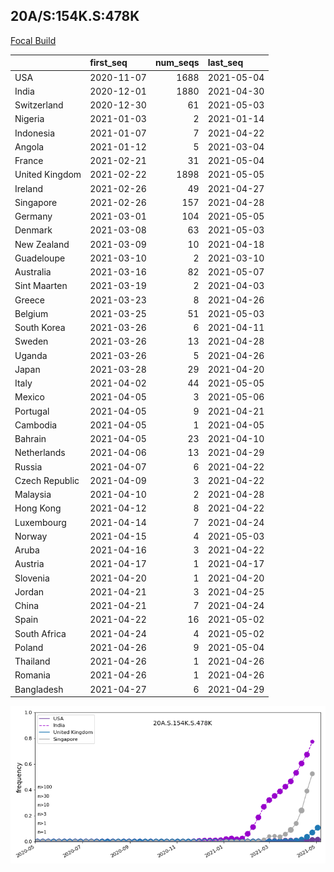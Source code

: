

## 20A/S:154K.S:478K
[Focal Build](https://nextstrain.org/groups/neherlab/ncov/20A.S.154K.S.478K)

|                | first_seq   |   num_seqs | last_seq   |
|:---------------|:------------|-----------:|:-----------|
| USA            | 2020-11-07  |       1688 | 2021-05-04 |
| India          | 2020-12-01  |       1880 | 2021-04-30 |
| Switzerland    | 2020-12-30  |         61 | 2021-05-03 |
| Nigeria        | 2021-01-03  |          2 | 2021-01-14 |
| Indonesia      | 2021-01-07  |          7 | 2021-04-22 |
| Angola         | 2021-01-12  |          5 | 2021-03-04 |
| France         | 2021-02-21  |         31 | 2021-05-04 |
| United Kingdom | 2021-02-22  |       1898 | 2021-05-05 |
| Ireland        | 2021-02-26  |         49 | 2021-04-27 |
| Singapore      | 2021-02-26  |        157 | 2021-04-28 |
| Germany        | 2021-03-01  |        104 | 2021-05-05 |
| Denmark        | 2021-03-08  |         63 | 2021-05-03 |
| New Zealand    | 2021-03-09  |         10 | 2021-04-18 |
| Guadeloupe     | 2021-03-10  |          2 | 2021-03-10 |
| Australia      | 2021-03-16  |         82 | 2021-05-07 |
| Sint Maarten   | 2021-03-19  |          2 | 2021-04-03 |
| Greece         | 2021-03-23  |          8 | 2021-04-26 |
| Belgium        | 2021-03-25  |         51 | 2021-05-03 |
| South Korea    | 2021-03-26  |          6 | 2021-04-11 |
| Sweden         | 2021-03-26  |         13 | 2021-04-28 |
| Uganda         | 2021-03-26  |          5 | 2021-04-26 |
| Japan          | 2021-03-28  |         29 | 2021-04-20 |
| Italy          | 2021-04-02  |         44 | 2021-05-05 |
| Mexico         | 2021-04-05  |          3 | 2021-05-06 |
| Portugal       | 2021-04-05  |          9 | 2021-04-21 |
| Cambodia       | 2021-04-05  |          1 | 2021-04-05 |
| Bahrain        | 2021-04-05  |         23 | 2021-04-10 |
| Netherlands    | 2021-04-06  |         13 | 2021-04-29 |
| Russia         | 2021-04-07  |          6 | 2021-04-22 |
| Czech Republic | 2021-04-09  |          3 | 2021-04-22 |
| Malaysia       | 2021-04-10  |          2 | 2021-04-28 |
| Hong Kong      | 2021-04-12  |          8 | 2021-04-22 |
| Luxembourg     | 2021-04-14  |          7 | 2021-04-24 |
| Norway         | 2021-04-15  |          4 | 2021-05-03 |
| Aruba          | 2021-04-16  |          3 | 2021-04-22 |
| Austria        | 2021-04-17  |          1 | 2021-04-17 |
| Slovenia       | 2021-04-20  |          1 | 2021-04-20 |
| Jordan         | 2021-04-21  |          3 | 2021-04-25 |
| China          | 2021-04-21  |          7 | 2021-04-24 |
| Spain          | 2021-04-22  |         16 | 2021-05-02 |
| South Africa   | 2021-04-24  |          4 | 2021-05-02 |
| Poland         | 2021-04-26  |          9 | 2021-05-04 |
| Thailand       | 2021-04-26  |          1 | 2021-04-26 |
| Romania        | 2021-04-26  |          1 | 2021-04-26 |
| Bangladesh     | 2021-04-27  |          6 | 2021-04-29 |

![Overall trends 20A.S.154K.S.478K](/overall_trends_figures/overall_trends_20A.S.154K.S.478K.png)